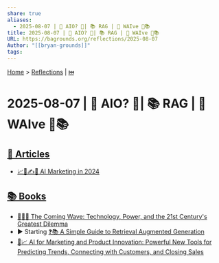 ```yaml
---
share: true
aliases:
  - 2025-08-07 | 🤖 AIO? 🎯| 📚 RAG | 🌊 WAIve 📄📚
title: 2025-08-07 | 🤖 AIO? 🎯| 📚 RAG | 🌊 WAIve 📄📚
URL: https://bagrounds.org/reflections/2025-08-07
Author: "[[bryan-grounds]]"
tags: 
---
```

[Home](../index.md) > [Reflections](./index.md) | [⏮️](./2025-08-06.md)  
# 2025-08-07 | 🤖 AIO? 🎯| 📚 RAG | 🌊 WAIve 📄📚  
## [📄 Articles](../articles/index.md)  
- [📈🤖✍️🔄 AI Marketing in 2024](../articles/ai-traffic-is-up-527-percent-seo-is-being-rewritten.md)  
  
## [📚 Books](../books/index.md)  
- [🌊🤖🤔 The Coming Wave: Technology, Power, and the 21st Century's Greatest Dilemma](../books/the-coming-wave-technology-power-and-the-21st-centurys-greatest-dilemma.md)  
- ▶️ Starting [❓📚 A Simple Guide to Retrieval Augmented Generation](../books/a-simple-guide-to-retrieval-augmented-generation.md)  
- [🤖📈 AI for Marketing and Product Innovation: Powerful New Tools for Predicting Trends, Connecting with Customers, and Closing Sales](../books/ai-for-marketing-and-product-innovation-powerful-new-tools-for-predicting-trends-connecting-with-customers-and-closing-sales.md)